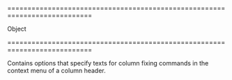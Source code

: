 ===========================================================================
<!--type-->Object<!--/type-->
===========================================================================

<!--shortDescription-->
Contains options that specify texts for column fixing commands in the context menu of a column header.
<!--/shortDescription-->

<!--fullDescription-->

<!--/fullDescription-->